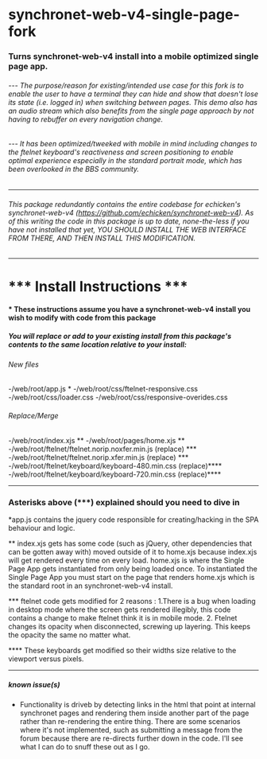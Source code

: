 # synchronet-web-v4-single-page-fork

### Turns synchronet-web-v4 install into a mobile optimized single page app.

######  --- The purpose/reason for existing/intended use case for this fork is to enable the user to have a terminal they can hide and show that doesn't lose its state (i.e. logged in) when switching between pages.  This demo also has an audio stream which also benefits from the single page approach by not having to rebuffer on every navigation change. 
###### --- It has been optimized/tweeked with mobile in mind  including changes to the ftelnet keyboard's reactiveness and screen positioning to enable optimal experience especially in the standard portrait mode, which has been overlooked in the BBS community.

_____
###### This package redundantly contains the entire codebase for echicken's synchronet-web-v4 (https://github.com/echicken/synchronet-web-v4).  As of this writing the code in this package is up to date, none-the-less if you have not installed that yet, YOU SHOULD INSTALL THE WEB INTERFACE FROM THERE, AND THEN INSTALL THIS MODIFICATION.  
_______
# *** Install Instructions ***

#### * These instructions assume you have a synchronet-web-v4 install you wish to modify with code from this package 

##### You will replace or add to your existing install from this package's contents to the same location relative to your install:

######  New files
-/web/root/app.js  *
-/web/root/css/ftelnet-responsive.css
-/web/root/css/loader.css
-/web/root/css/responsive-overides.css

###### Replace/Merge

-/web/root/index.xjs **
-/web/root/pages/home.xjs **
-/web/root/ftelnet/ftelnet.norip.noxfer.min.js (replace) ***
-/web/root/ftelnet/ftelnet.norip.xfer.min.js (replace) ***
-/web/root/ftelnet/keyboard/keyboard-480.min.css (replace)****
-/web/root/ftelnet/keyboard/keyboard-720.min.css (replace)****
_____
 ### Asterisks above (***) explained should you need to dive in
 *app.js contains the jquery code responsible for creating/hacking in the SPA behaviour and logic.
 
  ** index.xjs gets has some code (such as jQuery, other dependencies that can be gotten away with) moved outside of it to home.xjs because index.xjs will get rendered every time on every load.  home.xjs is where the Single Page App gets instantiated from only being loaded once.  To instantiated the Single Page App you must start on the page that renders home.xjs which is the standard root in an synchronet-web-v4 install.
  
  *** ftelnet code gets modified for 2 reasons :
  1.There is a bug when loading in desktop mode where the screen gets rendered illegibly, this code contains a change to make ftelnet think it is in mobile mode. 2. Ftelnet changes its opacity when disconnected, screwing up layering.  This keeps the opacity the same no matter what.
  
  **** These keyboards get modified so their widths size relative to the viewport versus pixels. 
  ______
  ##### known issue(s)
- Functionality is driveb by detecting links in the html that point at internal synchronet pages and rendering them inside another part of the page rather than re-rendering the entire thing.  There are some scenarios where it's not implemented, such as submitting a message from the forum because there are re-directs further down in the code.  I'll see what I can do to snuff these out as I go.
